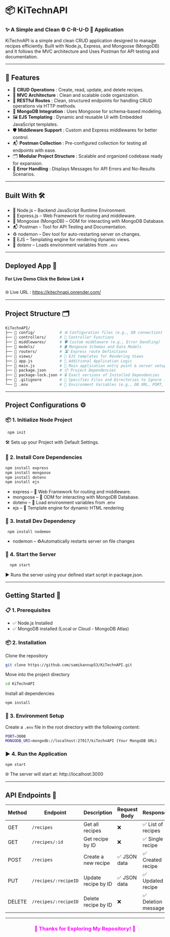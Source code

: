 # 📦 KiTechnAPI
### ✨ A Simple and Clean ⚙️ C-R-U-D 📝 Application

KiTechnAPI is a simple and clean CRUD application designed to manage recipes efficiently. 
Built with Node.js, Express, and Mongoose (MongoDB) and It follows the MVC architecture and Uses Postman for 
API testing and documentation.

---

## 🚀 Features

- 📝 **CRUD Operations** : Create, read, update, and delete recipes. 
- 🧠 **MVC Architecture** : Clean and scalable code organization. 
- 🔀 **RESTful Routes** : Clean, structured endpoints for handling CRUD operations via HTTP methods.
- 🍃 **MongoDB Integration** : Uses Mongoose for schema-based modeling. 
- 🖼️ **EJS Templating** : Dynamic and reusable UI with Embedded JavaScript templates.
- 🛡️ **Middleware Support** : Custom and Express middlewares for better control. 
- 📬 **Postman Collection** : Pre-configured collection for testing all endpoints with ease.
- 🗂️ **Modular Project Structure** : Scalable and organized codebase ready for expansion.
- 🚨 **Error Handling** : Displays  Messages for API Errors and No-Results Scenarios.

---

## Built With 🛠️
- 🧠 Node.js – Backend JavaScript Runtime Environment.
- 🔀 Express.js – Web Framework for routing and middleware.
- 🍃 Mongoose (MongoDB) – ODM for interacting with MongoDB Database.
- 📬 Postman – Tool for API Testing and Documentation.
- ♻️ nodemon – Dev tool for auto-restarting server on changes.
- 🧩 EJS – Templating engine for rendering dynamic views.
- 🌱 dotenv – Loads environment variables from `.env`

---

## Deployed App 🚀 
#### For Live Demo Click the Below Link ⬇️ <br/>
🌐 Live URL : https://kitechnapi.onrender.com/ 

---

## Project Structure 🗂️

```bash
KiTechnAPI/
├── 📂 config/           # ⚙️ Configuration files (e.g., DB connection)
├── 📂 controllers/      # 🧠 Controller Functions
├── 📂 middlewares/      # 🛡️ Custom middleware (e.g., Error Dandling)
├── 📂 models/           # 🛢️ Mongoose Schemas and Data Models
├── 📂 routers/          # 🛣️ Express route Definitions
├── 📂 views/            # 🎨 EJS templates for Rendering Views
├── 📄 app.js            # 🚀 Additional Application Logic
├── 📄 main.js           # 🧩 Main application entry point & server setup
├── 📄 package.json      # 📦 Project Dependencies
├── 📄 package-lock.json # 🔒 Exact versions of Installed Dependencies
├── 📄 .gitignore        # 🚫 Specifies Files and Directories to Ignore in Git
└── 📄 .env              # 🌱 Environment Variables (e.g., DB URL, PORT, Secrets)

```

---
  
## Project Configurations ⚙️

### 📦 1. Initialize Node Project
```bash
 npm init
```
🛠️ Sets up your Project with Default Settings.


### 🚀 2. Install Core Dependencies

```bash
npm install express
npm install mongoose
npm install dotenv
npm install ejs
```
- express – 🔀 Web Framework for routing and middleware.
- mongoose – 🍃 ODM for interacting with MongoDB Database.
- dotenv – 🌱 Load environment variables from .env
- ejs – 🧩 Template engine for dynamic HTML rendering


### 🔄 3. Install Dev Dependency
```bash
 npm install nodemon
```
- nodemon – ♻️Automatically restarts server on file changes


### 🧩 4. Start the Server
 
```bash
  npm start
```
▶️ Runs the server using your defined start script in package.json.

---

## Getting Started 🚀

### 📋 1. Prerequisites
- ✅ Node.js Installed
- ✅ MongoDB installed (Local or Cloud - MongoDB Atlas)

### 📦 2. Installation

Clone the repository

```bash 
git clone https://github.com/samikannup53/KiTechnAPI.git
```

Move into the project directory

```bash 
cd KiTechnAPI
```
Install all dependencies

```bash
npm install
```
### 🔐 3. Environment Setup
Create a `.env` file in the root directory with the following content:

```bash
PORT=3000
MONGODB_URI=mongodb://localhost:27017/kiTechnAPI (Your MongoDB URL)
```

### ▶️ 4. Run the Application

```bash
npm start
```
🌐 The server will start at: http://localhost:3000

---

## API Endpoints 📮

| Method | Endpoint             | Description         | Request Body   | Response             |
| ------ | ------------------   | ------------------- | ------------   | ------------------   |
| GET    | `/recipes`           | Get all recipes     | ❌             | ✅ List of recipes  |
| GET    | `/recipes/:id`       | Get recipe by ID    | ❌             | ✅ Single recipe    |
| POST   | `/recipes`           | Create a new recipe | ✅ JSON data   | ✅ Created recipe   |
| PUT    | `/recipes/:recipeID` | Update recipe by ID | ✅ JSON data   | ✅ Updated recipe   |
| DELETE | `/recipes/:recipeID` | Delete recipe by ID | ❌             | ✅ Deletion message |

---


<h3 align= 'center' style="color: fuchsia"><b>👀 Thanks for Exploring My Repository! 💖</b></h3>
